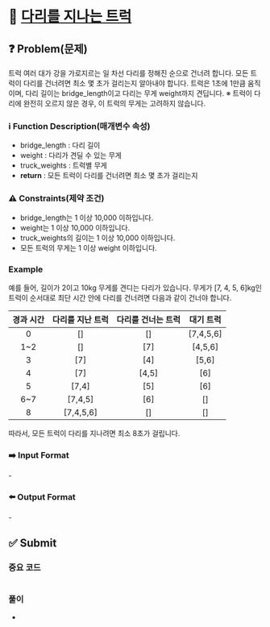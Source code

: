 # :bookmark_tabs: [다리를 지나는 트럭][title]

## :question: Problem(문제)
트럭 여러 대가 강을 가로지르는 일 차선 다리를 정해진 순으로 건너려 합니다. 모든 트럭이 다리를 건너려면 최소 몇 초가 걸리는지 알아내야 합니다. 트럭은 1초에 1만큼 움직이며, 다리 길이는 bridge_length이고 다리는 무게 weight까지 견딥니다.
※ 트럭이 다리에 완전히 오르지 않은 경우, 이 트럭의 무게는 고려하지 않습니다.

### :information_source: Function Description(매개변수 속성)
- bridge_length : 다리 길이
- weight : 다리가 견딜 수 있는 무게
- truck_weights : 트럭별 무게
- __return__ : 모든 트럭이 다리를 건너려면 최소 몇 초가 걸리는지

### :warning: Constraints(제약 조건)
- bridge_length는 1 이상 10,000 이하입니다.
- weight는 1 이상 10,000 이하입니다.
- truck_weights의 길이는 1 이상 10,000 이하입니다.
- 모든 트럭의 무게는 1 이상 weight 이하입니다.

### Example
예를 들어, 길이가 2이고 10kg 무게를 견디는 다리가 있습니다. 무게가 [7, 4, 5, 6]kg인 트럭이 순서대로 최단 시간 안에 다리를 건너려면 다음과 같이 건너야 합니다.

| 경과 시간 | 다리를 지난 트럭 | 다리를 건너는 트럭 |   대기 트럭   |
| :---: | :-------: | :--------: | :-------: |
|   0   |    []     |     []     | [7,4,5,6] |
|  1~2  |    []     |    [7]     |  [4,5,6]  |
|   3   |    [7]    |    [4]     |   [5,6]   |
|   4   |    [7]    |   [4,5]    |    [6]    |
|   5   |   [7,4]   |    [5]     |    [6]    |
|  6~7  |  [7,4,5]  |    [6]     |    []     |
|   8   | [7,4,5,6] |     []     |    []     |

따라서, 모든 트럭이 다리를 지나려면 최소 8초가 걸립니다.

### :arrow_right: Input Format
\-

### :arrow_left: Output Format
\-

## :white_check_mark: Submit
### 중요 코드
``` java
```
### 풀이
- 

[title]: https://programmers.co.kr/learn/courses/30/lessons/42583